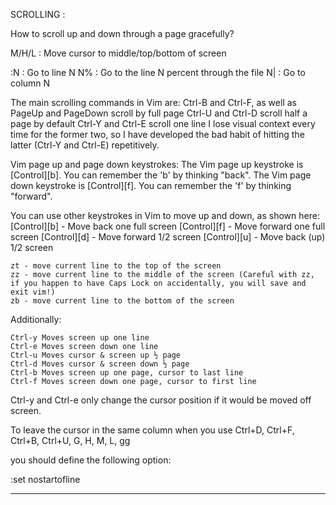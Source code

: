 SCROLLING : 

How to scroll up and down through a page gracefully?

M/H/L : Move cursor to middle/top/bottom of screen

:N : Go to line N
N% : Go to the line N percent through the file
N| : Go to column N

The main scrolling commands in Vim are:
    Ctrl-B and Ctrl-F, as well as PageUp and PageDown scroll by full page
    Ctrl-U and Ctrl-D scroll half a page by default
    Ctrl-Y and Ctrl-E scroll one line
I lose visual context every time for the former two, so I have developed the bad habit of hitting the latter (Ctrl-Y and Ctrl-E) repetitively. 

Vim page up and page down keystrokes:
The Vim page up keystroke is [Control][b]. You can remember the 'b' by thinking "back".
The Vim page down keystroke is [Control][f]. You can remember the 'f' by thinking "forward".

You can use other keystrokes in Vim to move up and down, as shown here:
[Control][b] - Move back one full screen
[Control][f] - Move forward one full screen
[Control][d] - Move forward 1/2 screen
[Control][u] - Move back (up) 1/2 screen

    zt - move current line to the top of the screen
    zz - move current line to the middle of the screen (Careful with zz, if you happen to have Caps Lock on accidentally, you will save and exit vim!)
    zb - move current line to the bottom of the screen

Additionally:

    Ctrl-y Moves screen up one line
    Ctrl-e Moves screen down one line
    Ctrl-u Moves cursor & screen up ½ page
    Ctrl-d Moves cursor & screen down ½ page
    Ctrl-b Moves screen up one page, cursor to last line
    Ctrl-f Moves screen down one page, cursor to first line

Ctrl-y and Ctrl-e only change the cursor position if it would be moved off screen.

To leave the cursor in the same column when you use Ctrl+D, Ctrl+F, Ctrl+B, Ctrl+U, G, H, M, L, gg

you should define the following option:

:set nostartofline

-----------------------------------------------------------

